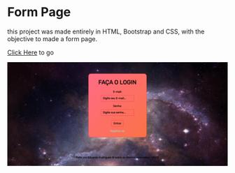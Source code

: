 # Form Page

this project was made entirely in HTML, Bootstrap and CSS, with the objective to made a form page.

[Click Here](https://react-imc-calc.netlify.app) to go

![App Images](/assets/1.png) 
